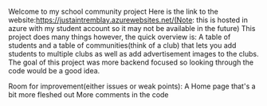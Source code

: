 Welcome to my school community project
Here is the link to the website:https://justaintremblay.azurewebsites.net/(Note: this is hosted in azure with my student account so it may not be available in the future)
This project does many things however, the quick overview is:
A table of students and a table of communities(think of a club) that lets you add students to multiple clubs as well as add advertisement images to the clubs.
The goal of this project was more backend focused so looking through the code would be a good idea.

Room for improvement(either issues or weak points):
A Home page that's a bit more fleshed out
More comments in the code
